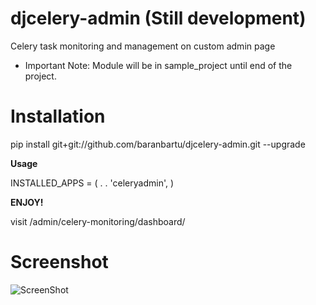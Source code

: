 # djcelery-admin (Still development)

Celery task monitoring and management on custom admin page
* Important Note: Module will be in sample_project until end of the project. 
  

# Installation 

pip install git+git://github.com/baranbartu/djcelery-admin.git --upgrade

**Usage**

  INSTALLED_APPS = (
      .
      .
      'celeryadmin',
  )

**ENJOY!**

visit /admin/celery-monitoring/dashboard/

# Screenshot

![ScreenShot](https://raw.github.com/baranbartu/djcelery-admin/master/screenshot.png)
